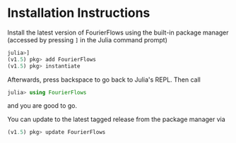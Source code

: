# Installation Instructions

Install the latest version of FourierFlows using the built-in package manager (accessed by pressing `]` in the
Julia command prompt)

```julia
julia>]
(v1.5) pkg> add FourierFlows
(v1.5) pkg> instantiate
```

Afterwards, press backspace to go back to Julia's REPL. Then call

```julia
julia> using FourierFlows
```

and you are good to go.

You can update to the latest tagged release from the package manager via

```julia
(v1.5) pkg> update FourierFlows
```
